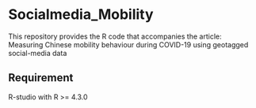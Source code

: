 # Socialmedia_Mobility
This repository provides the R code that accompanies the article:  
Measuring Chinese mobility behaviour during COVID-19 using geotagged social-media data
## Requirement
R-studio with R >= 4.3.0